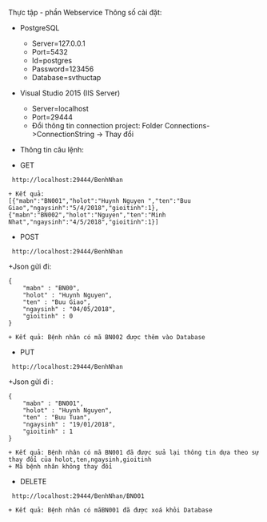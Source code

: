 Thực tập - phần Webservice 
Thông số cài đặt:
- PostgreSQL 
	+ Server=127.0.0.1
	+ Port=5432
	+ Id=postgres
	+ Password=123456
	+ Database=svthuctap
- Visual Studio 2015 (IIS Server)
	+ Server=localhost
	+ Port=29444
	+ Đổi thông tin connection project: Folder Connections->ConnectionString -> Thay đổi
- Thông tin câu lệnh:

- GET
```
 http://localhost:29444/BenhNhan
```
	+ Kết quả:
	[{"mabn":"BN001","holot":"Huynh Nguyen ","ten":"Buu Giao","ngaysinh":"5/4/2018","gioitinh":1},	{"mabn":"BN002","holot":"Nguyen","ten":"Minh Nhat","ngaysinh":"4/5/2018","gioitinh":1}]


- POST 
```
 http://localhost:29444/BenhNhan
```
+Json gửi đi: 
```
{
	"mabn" : "BN00",
	"holot" : "Huynh Nguyen",
	"ten" : "Buu Giao",
	"ngaysinh" : "04/05/2018",
	"gioitinh" : 0
}
```
	+ Kết quả: Bệnh nhân có mã BN002 được thêm vào Database


- PUT 
```
 http://localhost:29444/BenhNhan
```
+Json gửi đi :
```
{
	"mabn" : "BN001",
	"holot" : "Huynh Nguyen",
	"ten" : "Buu Tuan",
	"ngaysinh" : "19/01/2018",
	"gioitinh" : 1
}
```
	+ Kết quả: Bệnh nhân có mã BN001 đã được sửa lại thông tin dựa theo sự thay đổi của holot,ten,ngaysinh,gioitinh
	+ Mã bệnh nhân không thay đổi


- DELETE
```
 http://localhost:29444/BenhNhan/BN001
```
	+ Kết quả: Bệnh nhân có mãBN001 đã được xoá khỏi Database
